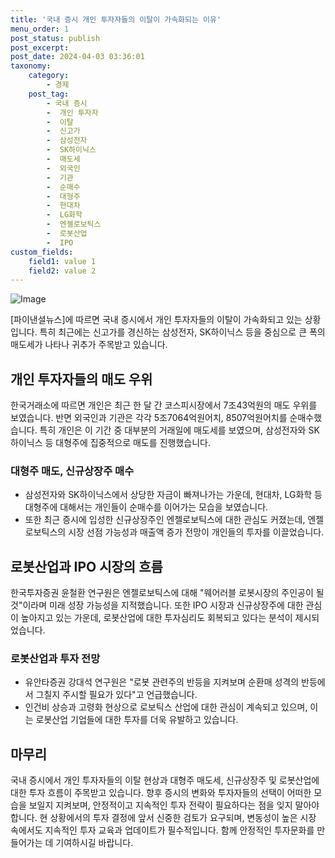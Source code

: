 ```yaml
---
title: '국내 증시 개인 투자자들의 이탈이 가속화되는 이유'
menu_order: 1
post_status: publish
post_excerpt: 
post_date: 2024-04-03 03:36:01
taxonomy:
    category:
        - 경제
    post_tag:
        - 국내 증시
        -  개인 투자자
        -  이탈
        -  신고가
        -  삼성전자
        -  SK하이닉스
        -  매도세
        -  외국인
        -  기관
        -  순매수
        -  대형주
        -  현대차
        -  LG화학
        -  엔젤로보틱스
        -  로봇산업
        -  IPO
custom_fields:
    field1: value 1
    field2: value 2
---
```


![Image](https://imgnews.pstatic.net/image/014/2024/04/02/0005165723_001_20240402155804359.jpg?type=w647)

[파이낸셜뉴스]에 따르면 국내 증시에서 개인 투자자들의 이탈이 가속화되고 있는 상황입니다. 특히 최근에는 신고가를 경신하는 삼성전자, SK하이닉스 등을 중심으로 큰 폭의 매도세가 나타나 귀추가 주목받고 있습니다.
## 개인 투자자들의 매도 우위
한국거래소에 따르면 개인은 최근 한 달 간 코스피시장에서 7조43억원의 매도 우위를 보였습니다. 반면 외국인과 기관은 각각 5조7064억원어치, 8507억원어치를 순매수했습니다. 특히 개인은 이 기간 중 대부분의 거래일에 매도세를 보였으며, 삼성전자와 SK하이닉스 등 대형주에 집중적으로 매도를 진행했습니다.
### 대형주 매도, 신규상장주 매수
- 삼성전자와 SK하이닉스에서 상당한 자금이 빠져나가는 가운데, 현대차, LG화학 등 대형주에 대해서는 개인들이 순매수를 이어가는 모습을 보였습니다.
- 또한 최근 증시에 입성한 신규상장주인 엔젤로보틱스에 대한 관심도 커졌는데, 엔젤로보틱스의 시장 선점 가능성과 매출액 증가 전망이 개인들의 투자를 이끌었습니다.
## 로봇산업과 IPO 시장의 흐름
한국투자증권 윤철환 연구원은 엔젤로보틱스에 대해 "웨어러블 로봇시장의 주인공이 될 것"이라며 미래 성장 가능성을 지적했습니다. 또한 IPO 시장과 신규상장주에 대한 관심이 높아지고 있는 가운데, 로봇산업에 대한 투자심리도 회복되고 있다는 분석이 제시되었습니다.
### 로봇산업과 투자 전망
- 유안타증권 강대석 연구원은 "로봇 관련주의 반등을 지켜보며 순환매 성격의 반등에서 그칠지 주시할 필요가 있다"고 언급했습니다.
- 인건비 상승과 고령화 현상으로 로보틱스 산업에 대한 관심이 계속되고 있으며, 이는 로봇산업 기업들에 대한 투자를 더욱 유발하고 있습니다.
## 마무리
국내 증시에서 개인 투자자들의 이탈 현상과 대형주 매도세, 신규상장주 및 로봇산업에 대한 투자 흐름이 주목받고 있습니다. 향후 증시의 변화와 투자자들의 선택이 어떠한 모습을 보일지 지켜보며, 안정적이고 지속적인 투자 전략이 필요하다는 점을 잊지 말아야 합니다. 현 상황에서의 투자 결정에 앞서 신중한 검토가 요구되며, 변동성이 높은 시장 속에서도 지속적인 투자 교육과 업데이트가 필수적입니다. 함께 안정적인 투자문화를 만들어가는 데 기여하시길 바랍니다.
